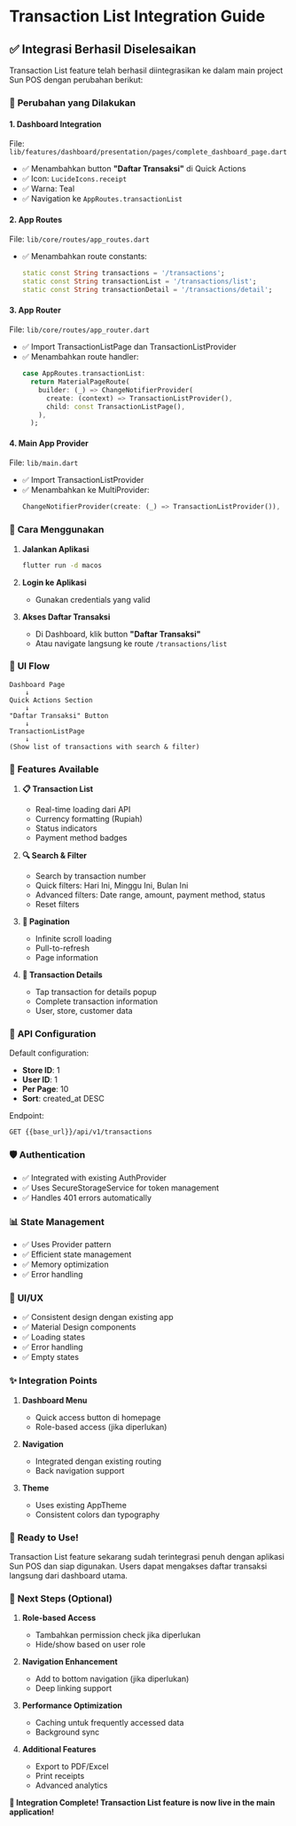 # Transaction List Integration Guide

## ✅ **Integrasi Berhasil Diselesaikan**

Transaction List feature telah berhasil diintegrasikan ke dalam main project Sun POS dengan perubahan berikut:

### 🔧 **Perubahan yang Dilakukan**

#### 1. **Dashboard Integration**

File: `lib/features/dashboard/presentation/pages/complete_dashboard_page.dart`

- ✅ Menambahkan button **"Daftar Transaksi"** di Quick Actions
- ✅ Icon: `LucideIcons.receipt`
- ✅ Warna: Teal
- ✅ Navigation ke `AppRoutes.transactionList`

#### 2. **App Routes**

File: `lib/core/routes/app_routes.dart`

- ✅ Menambahkan route constants:
  ```dart
  static const String transactions = '/transactions';
  static const String transactionList = '/transactions/list';
  static const String transactionDetail = '/transactions/detail';
  ```

#### 3. **App Router**

File: `lib/core/routes/app_router.dart`

- ✅ Import TransactionListPage dan TransactionListProvider
- ✅ Menambahkan route handler:
  ```dart
  case AppRoutes.transactionList:
    return MaterialPageRoute(
      builder: (_) => ChangeNotifierProvider(
        create: (context) => TransactionListProvider(),
        child: const TransactionListPage(),
      ),
    );
  ```

#### 4. **Main App Provider**

File: `lib/main.dart`

- ✅ Import TransactionListProvider
- ✅ Menambahkan ke MultiProvider:
  ```dart
  ChangeNotifierProvider(create: (_) => TransactionListProvider()),
  ```

### 🚀 **Cara Menggunakan**

1. **Jalankan Aplikasi**

   ```bash
   flutter run -d macos
   ```

2. **Login ke Aplikasi**

   - Gunakan credentials yang valid

3. **Akses Daftar Transaksi**
   - Di Dashboard, klik button **"Daftar Transaksi"**
   - Atau navigate langsung ke route `/transactions/list`

### 📱 **UI Flow**

```
Dashboard Page
    ↓
Quick Actions Section
    ↓
"Daftar Transaksi" Button
    ↓
TransactionListPage
    ↓
(Show list of transactions with search & filter)
```

### 🎯 **Features Available**

1. **📋 Transaction List**

   - Real-time loading dari API
   - Currency formatting (Rupiah)
   - Status indicators
   - Payment method badges

2. **🔍 Search & Filter**

   - Search by transaction number
   - Quick filters: Hari Ini, Minggu Ini, Bulan Ini
   - Advanced filters: Date range, amount, payment method, status
   - Reset filters

3. **📄 Pagination**

   - Infinite scroll loading
   - Pull-to-refresh
   - Page information

4. **📝 Transaction Details**
   - Tap transaction for details popup
   - Complete transaction information
   - User, store, customer data

### 🔧 **API Configuration**

Default configuration:

- **Store ID**: 1
- **User ID**: 1
- **Per Page**: 10
- **Sort**: created_at DESC

Endpoint:

```
GET {{base_url}}/api/v1/transactions
```

### 🛡️ **Authentication**

- ✅ Integrated with existing AuthProvider
- ✅ Uses SecureStorageService for token management
- ✅ Handles 401 errors automatically

### 📊 **State Management**

- ✅ Uses Provider pattern
- ✅ Efficient state management
- ✅ Memory optimization
- ✅ Error handling

### 🎨 **UI/UX**

- ✅ Consistent design dengan existing app
- ✅ Material Design components
- ✅ Loading states
- ✅ Error handling
- ✅ Empty states

### ✨ **Integration Points**

1. **Dashboard Menu**

   - Quick access button di homepage
   - Role-based access (jika diperlukan)

2. **Navigation**

   - Integrated dengan existing routing
   - Back navigation support

3. **Theme**
   - Uses existing AppTheme
   - Consistent colors dan typography

### 🚀 **Ready to Use!**

Transaction List feature sekarang sudah terintegrasi penuh dengan aplikasi Sun POS dan siap digunakan. Users dapat mengakses daftar transaksi langsung dari dashboard utama.

### 🔄 **Next Steps (Optional)**

1. **Role-based Access**

   - Tambahkan permission check jika diperlukan
   - Hide/show based on user role

2. **Navigation Enhancement**

   - Add to bottom navigation (jika diperlukan)
   - Deep linking support

3. **Performance Optimization**

   - Caching untuk frequently accessed data
   - Background sync

4. **Additional Features**
   - Export to PDF/Excel
   - Print receipts
   - Advanced analytics

**🎉 Integration Complete! Transaction List feature is now live in the main application!**
